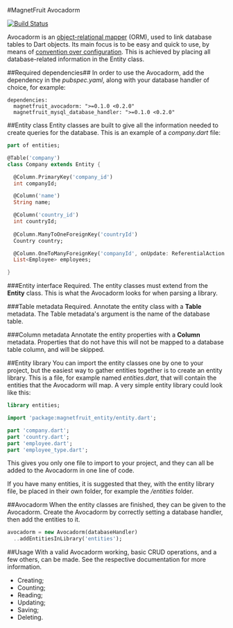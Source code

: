 #MagnetFruit Avocadorm

[![Build Status](https://travis-ci.org/magnetfruit/avocadorm.svg?branch=master)](https://travis-ci.org/magnetfruit/avocadorm)

Avocadorm is an [object-relational mapper](http://en.wikipedia.org/wiki/Object-relational_mapping) (ORM), used to link database tables to Dart objects. Its main focus is to be easy and quick to use, by means of [convention over configuration](http://en.wikipedia.org/wiki/Convention_over_configuration). This is achieved by placing all database-related information in the Entity class.

##Required dependencies##
In order to use the Avocadorm, add the dependency in the *pubspec.yaml*, along with your database handler of choice, for example:

```
dependencies:
  magnetfruit_avocadorm: ">=0.1.0 <0.2.0"
  magnetfruit_mysql_database_handler: ">=0.1.0 <0.2.0"
```

##Entity class
Entity classes are built to give all the information needed to create queries for the database. This is an example of a *company.dart* file:

```dart
part of entities;

@Table('company')
class Company extends Entity {

  @Column.PrimaryKey('company_id')
  int companyId;

  @Column('name')
  String name;

  @Column('country_id')
  int countryId;
  
  @Column.ManyToOneForeignKey('countryId')
  Country country;

  @Column.OneToManyForeignKey('companyId', onUpdate: ReferentialAction.CASCADE)
  List<Employee> employees;

}
```

###Entity interface
Required. The entity classes must extend from the **Entity** class. This is what the Avocadorm looks for when parsing a library. 

###Table metadata
Required. Annotate the entity class with a **Table** metadata. The Table metadata's argument is the name of the database table.

###Column metadata
Annotate the entity properties with a **Column** metadata. Properties that do not have this will not be mapped to a database table column, and will be skipped.

##Entity library
You can import the entity classes one by one to your project, but the easiest way to gather entities together is to create an entity library. This is a file, for example named *entities.dart*, that will contain the entities that the Avocadorm will map. A very simple entity library could look like this:

```dart
library entities;

import 'package:magnetfruit_entity/entity.dart';

part 'company.dart';
part 'country.dart';
part 'employee.dart';
part 'employee_type.dart';
```

This gives you only one file to import to your project, and they can all be added to the Avocadorm in one line of code.

If you have many entities, it is suggested that they, with the entity library file, be placed in their own folder, for example the */entities* folder.

##Avocadorm
When the entity classes are finished, they can be given to the Avocadorm. Create the Avocadorm by correctly setting a database handler, then add the entities to it.

```dart
avocadorm = new Avocadorm(databaseHandler)
  ..addEntitiesInLibrary('entities');
```

##Usage
With a valid Avocadorm working, basic CRUD operations, and a few others, can be made. See the respective documentation for more information.
- Creating;
- Counting;
- Reading;
- Updating;
- Saving;
- Deleting.